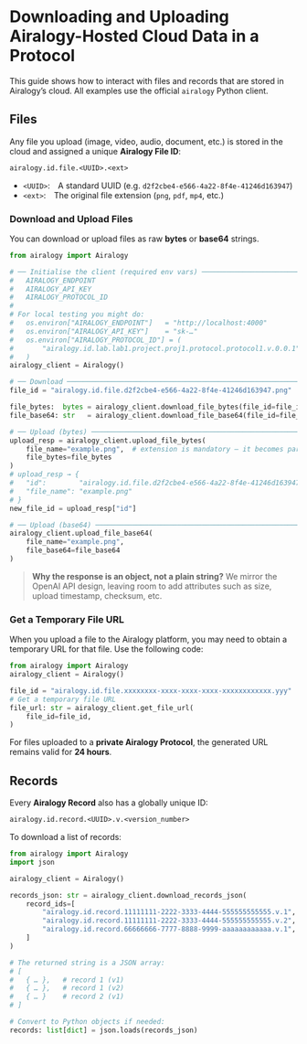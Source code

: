 # Downloading and Uploading Airalogy-Hosted Cloud Data in a Protocol

This guide shows how to interact with files and records that are stored in Airalogy’s cloud. All examples use the official `airalogy` Python client.

## Files

Any file you upload (image, video, audio, document, etc.) is stored in the cloud and assigned a unique **Airalogy File ID**:

```txt
airalogy.id.file.<UUID>.<ext>
```

- `<UUID>`: A standard UUID (e.g. `d2f2cbe4-e566-4a22-8f4e-41246d163947`)
- `<ext>`: The original file extension (`png`, `pdf`, `mp4`, etc.)

### Download and Upload Files

You can download or upload files as raw **bytes** or **base64** strings.

```python
from airalogy import Airalogy

# ── Initialise the client (required env vars) ──────────────────────────────
#   AIRALOGY_ENDPOINT
#   AIRALOGY_API_KEY
#   AIRALOGY_PROTOCOL_ID
#
# For local testing you might do:
#   os.environ["AIRALOGY_ENDPOINT"]   = "http://localhost:4000"
#   os.environ["AIRALOGY_API_KEY"]    = "sk-…"
#   os.environ["AIRALOGY_PROTOCOL_ID"] = (
#       "airalogy.id.lab.lab1.project.proj1.protocol.protocol1.v.0.0.1"
#   )
airalogy_client = Airalogy()

# ── Download ──────────────────────────────────────────────────────────────
file_id = "airalogy.id.file.d2f2cbe4-e566-4a22-8f4e-41246d163947.png"

file_bytes:  bytes = airalogy_client.download_file_bytes(file_id=file_id)
file_base64: str   = airalogy_client.download_file_base64(file_id=file_id)

# ── Upload (bytes) ────────────────────────────────────────────────────────
upload_resp = airalogy_client.upload_file_bytes(
    file_name="example.png",  # extension is mandatory – it becomes part of the ID
    file_bytes=file_bytes
)
# upload_resp → {
#   "id":        "airalogy.id.file.d2f2cbe4-e566-4a22-8f4e-41246d163947.png",
#   "file_name": "example.png"
# }
new_file_id = upload_resp["id"]

# ── Upload (base64) ───────────────────────────────────────────────────────
airalogy_client.upload_file_base64(
    file_name="example.png",
    file_base64=file_base64
)
```

> **Why the response is an object, not a plain string?**
> We mirror the OpenAI API design, leaving room to add attributes such as size, upload timestamp, checksum, etc.

### Get a Temporary File URL

When you upload a file to the Airalogy platform, you may need to obtain a temporary URL for that file. Use the following code:

```py
from airalogy import Airalogy
airalogy_client = Airalogy()

file_id = "airalogy.id.file.xxxxxxxx-xxxx-xxxx-xxxx-xxxxxxxxxxxx.yyy"
# Get a temporary file URL
file_url: str = airalogy_client.get_file_url(
    file_id=file_id,
)
```

For files uploaded to a **private Airalogy Protocol**, the generated URL remains valid for **24 hours**.

## Records

Every **Airalogy Record** also has a globally unique ID:

```txt
airalogy.id.record.<UUID>.v.<version_number>
```

To download a list of records:

```python
from airalogy import Airalogy
import json

airalogy_client = Airalogy()

records_json: str = airalogy_client.download_records_json(
    record_ids=[
        "airalogy.id.record.11111111-2222-3333-4444-555555555555.v.1",
        "airalogy.id.record.11111111-2222-3333-4444-555555555555.v.2",
        "airalogy.id.record.66666666-7777-8888-9999-aaaaaaaaaaaa.v.1",
    ]
)

# The returned string is a JSON array:
# [
#   { … },   # record 1 (v1)
#   { … },   # record 1 (v2)
#   { … }    # record 2 (v1)
# ]

# Convert to Python objects if needed:
records: list[dict] = json.loads(records_json)
```
